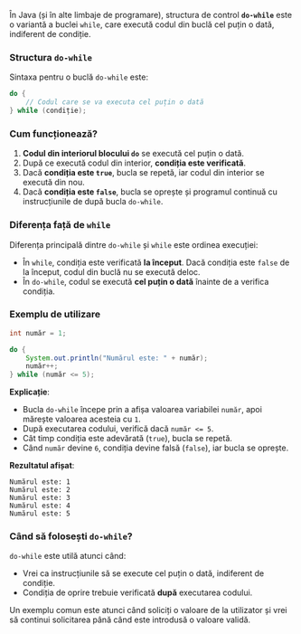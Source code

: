 În Java (și în alte limbaje de programare), structura de control **`do-while`** este o variantă a buclei `while`, care execută codul din buclă cel puțin o dată, indiferent de condiție.

### Structura `do-while`

Sintaxa pentru o buclă `do-while` este:

```java
do {
    // Codul care se va executa cel puțin o dată
} while (condiție);
```

### Cum funcționează?

1. **Codul din interiorul blocului `do`** se execută cel puțin o dată.
2. După ce execută codul din interior, **condiția este verificată**.
3. Dacă **condiția este `true`**, bucla se repetă, iar codul din interior se execută din nou.
4. Dacă **condiția este `false`**, bucla se oprește și programul continuă cu instrucțiunile de după bucla `do-while`.

### Diferența față de `while`

Diferența principală dintre `do-while` și `while` este ordinea execuției:
- În `while`, condiția este verificată **la început**. Dacă condiția este `false` de la început, codul din buclă nu se execută deloc.
- În `do-while`, codul se execută **cel puțin o dată** înainte de a verifica condiția.

### Exemplu de utilizare

```java
int număr = 1;

do {
    System.out.println("Numărul este: " + număr);
    număr++;
} while (număr <= 5);
```

**Explicație**:
- Bucla `do-while` începe prin a afișa valoarea variabilei `număr`, apoi mărește valoarea acesteia cu `1`.
- După executarea codului, verifică dacă `număr <= 5`.
- Cât timp condiția este adevărată (`true`), bucla se repetă.
- Când `număr` devine `6`, condiția devine falsă (`false`), iar bucla se oprește.

**Rezultatul afișat**:
```
Numărul este: 1
Numărul este: 2
Numărul este: 3
Numărul este: 4
Numărul este: 5
```

### Când să folosești `do-while`?

`do-while` este utilă atunci când:
- Vrei ca instrucțiunile să se execute cel puțin o dată, indiferent de condiție.
- Condiția de oprire trebuie verificată **după** executarea codului. 

Un exemplu comun este atunci când soliciți o valoare de la utilizator și vrei să continui solicitarea până când este introdusă o valoare validă.
